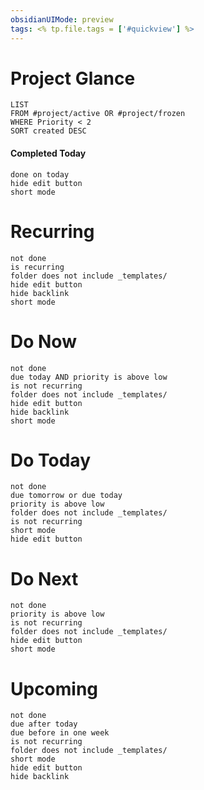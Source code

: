 ```yaml
---
obsidianUIMode: preview
tags: <% tp.file.tags = ['#quickview'] %>
---
```

# Project Glance
```dataview
LIST
FROM #project/active OR #project/frozen
WHERE Priority < 2
SORT created DESC
```
#### Completed Today
```tasks
done on today
hide edit button
short mode
```

# Recurring
```tasks
not done
is recurring
folder does not include _templates/
hide edit button
hide backlink
short mode
```
# Do Now
```tasks
not done
due today AND priority is above low
is not recurring
folder does not include _templates/
hide edit button
hide backlink
short mode
```
# Do Today
```tasks
not done
due tomorrow or due today
priority is above low
folder does not include _templates/
is not recurring
short mode
hide edit button
```
# Do Next
```tasks
not done
priority is above low
is not recurring
folder does not include _templates/
hide edit button
short mode
```
# Upcoming
```tasks
not done
due after today
due before in one week
is not recurring
folder does not include _templates/
short mode
hide edit button
hide backlink
```